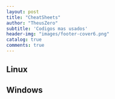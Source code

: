 ```yaml
---
layout: post
title: "CheatSheets"
author: "TheusZero"
subtitle: 'Codigos mas usados'
header-img: "images/footer-cover6.png"
catalog: true
comments: true
---
```


## Linux

## Windows